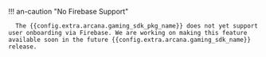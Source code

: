 !!! an-caution "No Firebase Support"

      The {{config.extra.arcana.gaming_sdk_pkg_name}} does not yet support user onboarding via Firebase. We are working on making this feature available soon in the future {{config.extra.arcana.gaming_sdk_name}} release.